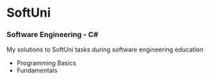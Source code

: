 # SoftUni 

### Software Engineering - C#

My solutions to SoftUni tasks during software engineering education

* Programming Basics
* Fundamentals
